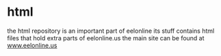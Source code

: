 # html
the html repository is an important part of eelonline its stuff contains html files that hold extra parts of eelonline.us the main site can be found at www.eelonline.us
